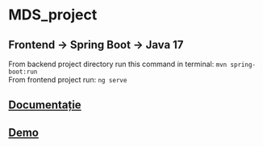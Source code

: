 # MDS_project

## Frontend -> Spring Boot -> Java 17
From backend project directory run this command in terminal:
`mvn spring-boot:run` <br>
From frontend project run:
`ng serve`

## [Documentație](https://github.com/AnneScaunasu/MDS_project/blob/main/Documentatie.docx)
## [Demo](https://github.com/AnneScaunasu/MDS_project/blob/main/AppDemo.mp4)





